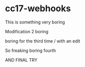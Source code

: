 # cc17-webhooks

This is something very boring

Modification 2 boring

boring for the third time / with an edit

So freaking boring fourth

AND FINAL TRY

